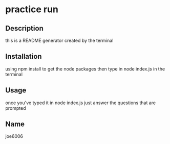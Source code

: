 
  
  # practice run
    
  ## Description
      
  this is a README generator created by the terminal
    
    
  ## Installation
    
  using npm install to get the node packages then type in node index.js in the terminal
    
  ## Usage
    
  once you've typed it in node index.js just answer the questions that are prompted 
    
  ## Name
     
  joe6006


    
  